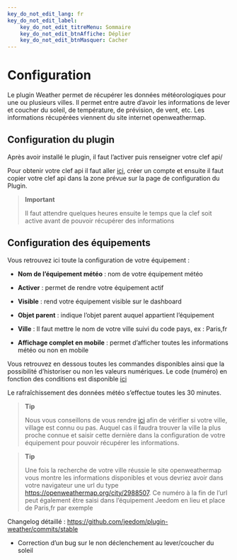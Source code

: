 ```yaml
---
key_do_not_edit_lang: fr
key_do_not_edit_label:
    key_do_not_edit_titreMenu: Sommaire
    key_do_not_edit_btnAffiche: Déplier
    key_do_not_edit_btnMasquer: Cacher
---
```

Configuration 
=============

Le plugin Weather permet de récupérer les données météorologiques pour
une ou plusieurs villes. Il permet entre autre d’avoir les informations
de lever et coucher du soleil, de température, de prévision, de vent,
etc. Les informations récupérées viennent du site internet
openweathermap.

Configuration du plugin 
-----------------------

Après avoir installé le plugin, il faut l’activer puis renseigner votre
clef api/

Pour obtenir votre clef api il faut aller
[ici](https://home.openweathermap.org), créer un compte et ensuite il
faut copier votre clef api dans la zone prévue sur la page de
configuration du Plugin.

> **Important**
>
> Il faut attendre quelques heures ensuite le temps que la clef soit
> active avant de pouvoir récupérer des informations

Configuration des équipements 
-----------------------------

Vous retrouvez ici toute la configuration de votre équipement :

-   **Nom de l’équipement météo** : nom de votre équipement météo

-   **Activer** : permet de rendre votre équipement actif

-   **Visible** : rend votre équipement visible sur le dashboard

-   **Objet parent** : indique l’objet parent auquel appartient
    l’équipement

-   **Ville** : Il faut mettre le nom de votre ville suivi du code pays,
    ex : Paris,fr

-   **Affichage complet en mobile** : permet d’afficher toutes les
    informations météo ou non en mobile

Vous retrouvez en dessous toutes les commandes disponibles ainsi que la
possibilité d’historiser ou non les valeurs numériques. Le code (numéro)
en fonction des conditions est disponible
[ici](https://openweathermap.org/weather-conditions)

Le rafraîchissement des données météo s’effectue toutes les 30 minutes.

> **Tip**
>
> Nous vous conseillons de vous rendre
> [ici](https://openweathermap.org/find?) afin de vérifier si votre
> ville, village est connu ou pas. Auquel cas il faudra trouver la ville
> la plus proche connue et saisir cette dernière dans la configuration
> de votre équipement pour pouvoir récupérer les informations.

> **Tip**
>
> Une fois la recherche de votre ville réussie le site openweathermap
> vous montre les informations disponibles et vous devriez avoir dans
> votre navigateur une url du type
> <https://openweathermap.org/city/2988507>. Ce numéro à la fin de l’url
> peut également être saisi dans l’équipement Jeedom en lieu et place de
> Paris,fr par exemple

Changelog détaillé :
<https://github.com/jeedom/plugin-weather/commits/stable>

-   Correction d’un bug sur le non déclenchement au lever/coucher du
    soleil


